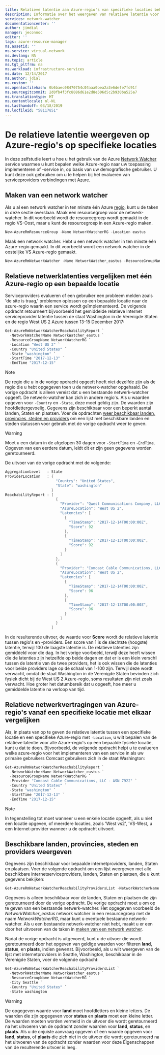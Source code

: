 ```yaml
---
title: Relatieve latentie aan Azure-regio's van specifieke locaties bekijken | Microsoft Docs
description: Informatie over het weergeven van relatieve latentie voor internetproviders aan Azure-regio's vanaf specifieke locaties.
services: network-watcher
documentationcenter: ''
author: jimdial
manager: jeconnoc
editor: ''
tags: azure-resource-manager
ms.assetid: ''
ms.service: virtual-network
ms.devlang: NA
ms.topic: article
ms.tgt_pltfrm: na
ms.workload: infrastructure-services
ms.date: 12/14/2017
ms.author: jdial
ms.custom: ''
ms.openlocfilehash: 0b6baec08470754c04aaa0bea2a3e6defe7fd91f
ms.sourcegitcommit: 2d0fb4f3fc8086d61e2d8e506d5c2b930ba525a7
ms.translationtype: MT
ms.contentlocale: nl-NL
ms.lasthandoff: 03/18/2019
ms.locfileid: "58117851"
---
```

# <a name="view-relative-latency-to-azure-regions-from-specific-locations"></a>De relatieve latentie weergeven op Azure-regio's op specifieke locaties

In deze zelfstudie leert u hoe u het gebruik van de Azure [Network Watcher](network-watcher-monitoring-overview.md) service waarmee u kunt bepalen welke Azure-regio naar uw toepassing implementeren of -service in, op basis van uw demografische gebruiker. U kunt deze ook gebruiken om u te helpen bij het evalueren van serviceproviders verbindingen met Azure.  
        
## <a name="create-a-network-watcher"></a>Maken van een network watcher

Als u al een network watcher in ten minste één Azure [regio](https://azure.microsoft.com/regions), kunt u de taken in deze sectie overslaan. Maak een resourcegroep voor de netwerk-watcher. In dit voorbeeld wordt de resourcegroep wordt gemaakt in de regio VS-Oost, maar u kunt de resourcegroep in een Azure-regio maken.

```powershell
New-AzureRmResourceGroup -Name NetworkWatcherRG -Location eastus
```

Maak een network watcher. Hebt u een network watcher in ten minste één Azure-regio gemaakt. In dit voorbeeld wordt een network watcher in de oostelijke VS Azure-regio gemaakt.

```powershell
New-AzureRmNetworkWatcher -Name NetworkWatcher_eastus -ResourceGroupName NetworkWatcherRG -Location eastus
```

## <a name="compare-relative-network-latencies-to-a-single-azure-region-from-a-specific-location"></a>Relatieve netwerklatenties vergelijken met één Azure-regio op een bepaalde locatie

Serviceproviders evalueren of een gebruiker een probleem melden zoals 'de site is traag,' problemen oplossen op een bepaalde locatie naar de azure-regio waarin een service wordt geïmplementeerd. De volgende opdracht retourneert bijvoorbeeld het gemiddelde relatieve Internet serviceprovider latentie tussen de staat Washington in de Verenigde Staten en de regio West US 2 Azure tussen 13-15 December 2017:

```powershell
Get-AzureRmNetworkWatcherReachabilityReport `
  -NetworkWatcherName NetworkWatcher_eastus `
  -ResourceGroupName NetworkWatcherRG `
  -Location "West US 2" `
  -Country "United States" `
  -State "washington" `
  -StartTime "2017-12-13" `
  -EndTime "2017-12-15"
```

> [!NOTE]
> De regio die u in de vorige opdracht opgeeft hoeft niet dezelfde zijn als de regio die u hebt opgegeven toen u de netwerk-watcher opgehaald. De vorige opdracht is alleen vereist dat u een bestaande netwerk-watcher opgeeft. De netwerk-watcher kan zich in andere regio's. Als u waarden opgeven voor `-Country` en `-State`, deze moet geldig zijn. De waarden zijn hoofdlettergevoelig. Gegevens zijn beschikbaar voor een beperkt aantal landen, Staten en plaatsen. Voer de opdrachten [weer beschikbaar landen, provincies, steden en providers](#view-available) om een lijst met beschikbare landen en steden statussen voor gebruik met de vorige opdracht weer te geven. 

> [!WARNING]
> Moet u een datum in de afgelopen 30 dagen voor `-StartTime` en `-EndTime`. Opgeven van een eerdere datum, leidt dit er zijn geen gegevens worden geretourneerd.

De uitvoer van de vorige opdracht met de volgende:

```powershell
AggregationLevel   : State
ProviderLocation   : {
                       "Country": "United States",
                       "State": "washington"
                     }
ReachabilityReport : [
                       {
                         "Provider": "Qwest Communications Company, LLC - ASN 209",
                         "AzureLocation": "West US 2",
                         "Latencies": [
                           {
                             "TimeStamp": "2017-12-14T00:00:00Z",
                             "Score": 92
                           },
                           {
                             "TimeStamp": "2017-12-13T00:00:00Z",
                             "Score": 92
                           }
                         ]
                       },
                       {
                         "Provider": "Comcast Cable Communications, LLC - ASN 7922",
                         "AzureLocation": "West US 2",
                         "Latencies": [
                           {
                             "TimeStamp": "2017-12-14T00:00:00Z",
                             "Score": 96
                           },
                           {
                             "TimeStamp": "2017-12-13T00:00:00Z",
                             "Score": 96
                           }
                         ]
                       }
                     ]
```

In de resulterende uitvoer, de waarde voor **Score** wordt de relatieve latentie tussen regio's en -providers. Een score van 1 is de slechtste (hoogste) latentie, terwijl 100 de laagste latentie is. De relatieve latenties zijn gemiddeld voor die dag. In het vorige voorbeeld, terwijl deze heeft wissen die de latenties zijn hetzelfde op beide dagen en dat er is een klein verschil tussen de latentie van de twee providers, het is ook wissen die de latenties voor beide providers lage op de schaal van 1-100 zijn. Terwijl deze wordt verwacht, omdat de staat Washington in de Verenigde Staten bevinden zich fysiek dicht bij de West US 2 Azure-regio, soms resultaten zijn niet zoals verwacht. Hoe groter het datumbereik dat u opgeeft, hoe meer u gemiddelde latentie na verloop van tijd.

## <a name="compare-relative-network-latencies-across-azure-regions-from-a-specific-location"></a>Relatieve netwerkvertragingen van Azure-regio's vanaf een specifieke locatie met elkaar vergelijken

Als, in plaats van op te geven de relatieve latentie tussen een specifieke locatie en een specifieke Azure-regio met `-Location`, u wilt bepalen van de relatieve latentie voor alle Azure-regio's op een bepaalde fysieke locatie, kunt u dat te doen. Bijvoorbeeld, de volgende opdracht helpt u te evalueren welke azure-regio voor het implementeren van een service in als uw primaire gebruikers Comcast gebruikers zich in de staat Washington:

```powershell
Get-AzureRmNetworkWatcherReachabilityReport `
  -NetworkWatcherName NetworkWatcher_eastus `
  -ResourceGroupName NetworkWatcherRG `
  -Provider "Comcast Cable Communications, LLC - ASN 7922" `
  -Country "United States" `
  -State "washington" `
  -StartTime "2017-12-13" `
  -EndTime "2017-12-15"
```

> [!NOTE]
> In tegenstelling tot moet wanneer u een enkele locatie opgeeft, als u niet een locatie opgeven, of meerdere locaties, zoals 'West vs2', 'VS-West, u een Internet-provider wanneer u de opdracht uitvoert. 

## <a name="view-available"></a>Beschikbare landen, provincies, steden en providers weergeven

Gegevens zijn beschikbaar voor bepaalde internetproviders, landen, Staten en plaatsen. Voer de volgende opdracht om een lijst weergeven met alle beschikbare internetserviceproviders, landen, Staten en plaatsen, die u kunt gegevens bekijken:

```powershell
Get-AzureRmNetworkWatcherReachabilityProvidersList -NetworkWatcherName NetworkWatcher_eastus -ResourceGroupName NetworkWatcherRG
```

Gegevens is alleen beschikbaar voor de landen, Staten en plaatsen die zijn geretourneerd door de vorige opdracht. De vorige opdracht moet u om op te geven van een bestaande netwerk-watcher. Het opgegeven voorbeeld de *NetworkWatcher_eastus* network watcher in een resourcegroep met de naam *NetworkWatcherRG*, maar kunt u eventuele bestaande netwerk-watcher. Als u een bestaande netwerk-watcher niet hebt, maakt u er een door het uitvoeren van de taken in [maken van een network watcher](#create-a-network-watcher). 

Nadat de vorige opdracht is uitgevoerd, kunt u de uitvoer die wordt geretourneerd door het opgeven van geldige waarden voor filteren **land**, **status**, en **plaats**, indien gewenst.  Bijvoorbeeld, als u wilt weergeven van de lijst met internetproviders in Seattle, Washington, beschikbaar in de Verenigde Staten, voer de volgende opdracht:

```powershell
Get-AzureRmNetworkWatcherReachabilityProvidersList `
  -NetworkWatcherName NetworkWatcher_eastus `
  -ResourceGroupName NetworkWatcherRG `
  -City Seattle `
  -Country "United States" `
  -State washington
```

> [!WARNING]
> De opgegeven waarde voor **land** moet hoofdletters en kleine letters. De waarden die zijn opgegeven voor **status** en **plaats** moet een kleine letter. De waarden moeten worden vermeld in de uitvoer die wordt geretourneerd na het uitvoeren van de opdracht zonder waarden voor **land**, **status**, en **plaats**. Als u de onjuiste aanvraag opgeven of een waarde opgeven voor **land**, **status**, of **plaats** die zich niet in de uitvoer die wordt geretourneerd na het uitvoeren van de opdracht zonder waarden voor deze Eigenschappen van de resulterende uitvoer is leeg.
